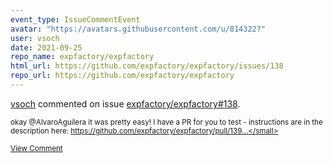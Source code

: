 ```yaml
---
event_type: IssueCommentEvent
avatar: "https://avatars.githubusercontent.com/u/814322?"
user: vsoch
date: 2021-09-25
repo_name: expfactory/expfactory
html_url: https://github.com/expfactory/expfactory/issues/138
repo_url: https://github.com/expfactory/expfactory
---
```


<a href='https://github.com/vsoch' target='_blank'>vsoch</a> commented on issue <a href='https://github.com/expfactory/expfactory/issues/138' target='_blank'>expfactory/expfactory#138</a>.

<small>okay @AlvaroAguilera it was pretty easy! I have a PR for you to test - instructions are in the description here: https://github.com/expfactory/expfactory/pull/139...</small>

<a href='https://github.com/expfactory/expfactory/issues/138' target='_blank'>View Comment</a>
